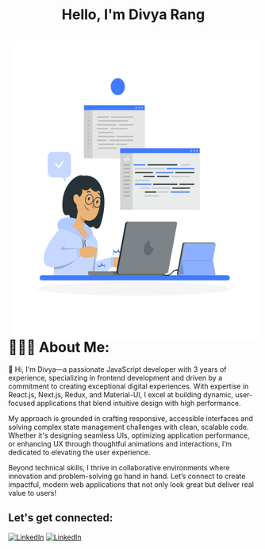 <h1 align="center">  Hello, I'm Divya Rang </h1>

 <br/>
  <img align="right" alt="GIF" src="https://github.com/divyarang24/divyarang24/blob/main/image.svg" width="500" height="600" />
<h1>👨🏻‍💻 About Me:</h1>

<p>


 
 👋 Hi, I'm Divya—a passionate JavaScript developer with 3 years of experience, specializing in frontend development and driven by a commitment to creating exceptional digital experiences. With expertise in React.js, Next.js, Redux, and Material-UI, I excel at building dynamic, user-focused applications that blend intuitive design with high performance.

My approach is grounded in crafting responsive, accessible interfaces and solving complex state management challenges with clean, scalable code. Whether it's designing seamless UIs, optimizing application performance, or enhancing UX through thoughtful animations and interactions, I’m dedicated to elevating the user experience.

Beyond technical skills, I thrive in collaborative environments where innovation and problem-solving go hand in hand. Let’s connect to create impactful, modern web applications that not only look great but deliver real value to users!



</p>


##  Let's get connected:

<p>
 <a href="https://www.linkedin.com/in/divya-rang-3a0002230/" target="_blank"><img alt="LinkedIn" src="https://img.shields.io/badge/linkedin-%230077B5.svg?&style=for-the-badge&logo=linkedin&logoColor=white"  height="30px"/></a> 
  <a href="divyarang24@gmail.com" target="_blank"><img alt="LinkedIn" src="https://img.shields.io/badge/Gmail-8A2BE2?&style=for-the-badge&logo=gmail&logoColor=white"  height="30px"/></a> 

 
</p>

